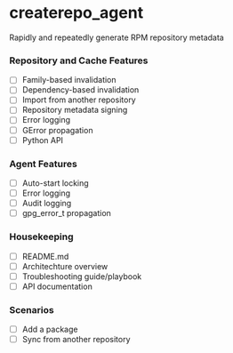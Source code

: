 # createrepo\_agent
Rapidly and repeatedly generate RPM repository metadata

### Repository and Cache Features
- [ ] Family-based invalidation  
- [ ] Dependency-based invalidation  
- [ ] Import from another repository  
- [ ] Repository metadata signing  
- [ ] Error logging  
- [ ] GError propagation  
- [ ] Python API  

### Agent Features
- [ ] Auto-start locking  
- [ ] Error logging  
- [ ] Audit logging  
- [ ] gpg\_error\_t propagation  

### Housekeeping
- [ ] README.md  
- [ ] Architechture overview  
- [ ] Troubleshooting guide/playbook  
- [ ] API documentation  

### Scenarios
- [ ] Add a package  
- [ ] Sync from another repository  
